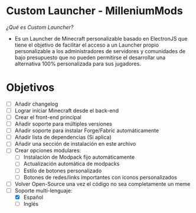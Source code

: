 # Custom Launcher - MilleniumMods

*¿Qué es Custom Launcher?*
- Es un Launcher de Minecraft personalizable basado en ElectronJS que tiene el objetivo de facilitar el acceso a un Launcher propio personalizable a los administradores de servidores y comunidades de bajo presupuesto que no pueden permitirse el desarrollar una alternativa 100% personalizada para sus jugadores. 

<!-- OBJETIVOS -->
# Objetivos 

- [ ] Añadir changelog
- [ ] Lograr iniciar Minecraft desde el back-end
- [ ] Crear el front-end principal
- [ ] Añadir soporte para múltiples versiones 
- [ ] Añadir soporte para instalar Forge/Fabric automáticamente
- [ ] Añadir lista de dependencias (Si aplica)
- [ ] Añadir una sección de instalación en este archivo
- [ ] Crear opciones modulares:
    - [ ] Instalación de Modpack fijo automáticamente 
    - [ ] Actualización automática de modpacks
    - [ ] Estilo de botones personalizado 
    - [ ] Botones de redes/links importantes con íconos personalizados
- [ ] Volver Open-Source una vez el código no sea completamente un meme
- [ ] Soporte multi-lenguaje:
    - [x] Español
    - [ ] Inglés 

